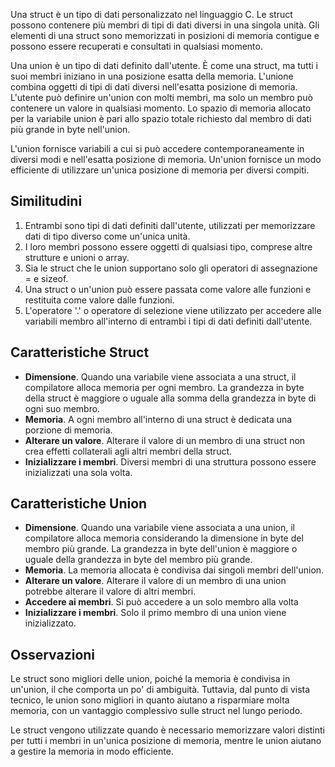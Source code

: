 Una struct è un tipo di dati personalizzato nel linguaggio C. Le struct possono contenere più membri di tipi di dati diversi in una singola unità. Gli elementi di una struct sono memorizzati in posizioni di memoria contigue e possono essere recuperati e consultati in qualsiasi momento.

Una union è un tipo di dati definito dall'utente. È come una struct, ma tutti i suoi membri iniziano in una posizione esatta della memoria. L'unione combina oggetti di tipi di dati diversi nell'esatta posizione di memoria. L'utente può definire un'union con molti membri, ma solo un membro può contenere un valore in qualsiasi momento. Lo spazio di memoria allocato per la variabile union è pari allo spazio totale richiesto dal membro di dati più grande in byte nell'union.

L'union fornisce variabili a cui si può accedere contemporaneamente in diversi modi e nell'esatta posizione di memoria. Un'union fornisce un modo efficiente di utilizzare un'unica posizione di memoria per diversi compiti.

## Similitudini
1. Entrambi sono tipi di dati definiti dall'utente, utilizzati per memorizzare dati di tipo diverso come un'unica unità.
2. I loro membri possono essere oggetti di qualsiasi tipo, comprese altre strutture e unioni o array.
3. Sia le struct che le union supportano solo gli operatori di assegnazione = e sizeof.
4. Una struct o un'union può essere passata come valore alle funzioni e restituita come valore dalle funzioni. 
5. L'operatore '.' o operatore di selezione viene utilizzato per accedere alle variabili membro all'interno di entrambi i tipi di dati definiti dall'utente.

## Caratteristiche Struct
- **Dimensione**. Quando una variabile viene associata a una struct, il compilatore alloca memoria per ogni membro. La grandezza in byte della struct è maggiore o uguale alla somma della grandezza in byte di ogni suo membro.
- **Memoria**. A ogni membro all'interno di una struct è dedicata una porzione di memoria.
- **Alterare un valore**. Alterare il valore di un membro di una struct non crea effetti collaterali agli altri membri della struct.
- **Inizializzare i membri**. Diversi membri di una struttura possono essere inizializzati una sola volta.

## Caratteristiche Union
- **Dimensione**. Quando una variabile viene associata a una union, il compilatore alloca memoria considerando la dimensione in byte del membro più grande. La grandezza in byte dell'union è maggiore o uguale della grandezza in byte del membro più grande.
- **Memoria**. La memoria allocata è condivisa dai singoli membri dell'union.
- **Alterare un valore**. Alterare il valore di un membro di una union potrebbe alterare il valore di altri membri.
- **Accedere ai membri**. Si può accedere a un solo membro alla volta
- **Inizializzare i membri**. Solo il primo membro di una union viene inizializzato.

## Osservazioni 
Le struct sono migliori delle union, poiché la memoria è condivisa in un'union, il che comporta un po' di ambiguità. Tuttavia, dal punto di vista tecnico, le union sono migliori in quanto aiutano a risparmiare molta memoria, con un vantaggio complessivo sulle struct nel lungo periodo.

Le struct vengono utilizzate quando è necessario memorizzare valori distinti per tutti i membri in un'unica posizione di memoria, mentre le union aiutano a gestire la memoria in modo efficiente.